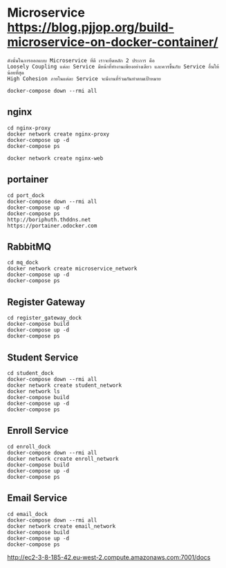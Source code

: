 # Microservice https://blog.pjjop.org/build-microservice-on-docker-container/
```
ดังนั้นในการออกแบบ Microservice ที่ดี เราจะยึดหลัก 2 ประการ คือ
Loosely Coupling แต่ละ Service มีหน้าที่ทำงานเพียงอย่างเดียว และควรขึ้นกับ Service อื่นให้น้อยที่สุด
High Cohesion ภายในแต่ละ Service จะมีงานที่ร่วมกันทำตามเป้าหมาย
```

```
docker-compose down --rmi all
```

## nginx
```
cd nginx-proxy
docker network create nginx-proxy
docker-compose up -d
docker-compose ps

docker network create nginx-web
```

## portainer
```
cd port_dock
docker-compose down --rmi all
docker-compose up -d
docker-compose ps
http://boriphuth.thddns.net
https://portainer.odocker.com
```

## RabbitMQ
```
cd mq_dock
docker network create microservice_network
docker-compose up -d
docker-compose ps
```

## Register Gateway
```
cd register_gateway_dock
docker-compose build
docker-compose up -d
docker-compose ps
```
## Student Service
```
cd student_dock
docker-compose down --rmi all
docker network create student_network
docker network ls
docker-compose build
docker-compose up -d
docker-compose ps
```

## Enroll Service
```
cd enroll_dock
docker-compose down --rmi all
docker network create enroll_network
docker-compose build
docker-compose up -d
docker-compose ps
```

## Email Service
```
cd email_dock
docker-compose down --rmi all
docker network create email_network
docker-compose build
docker-compose up -d
docker-compose ps

```

http://ec2-3-8-185-42.eu-west-2.compute.amazonaws.com:7001/docs